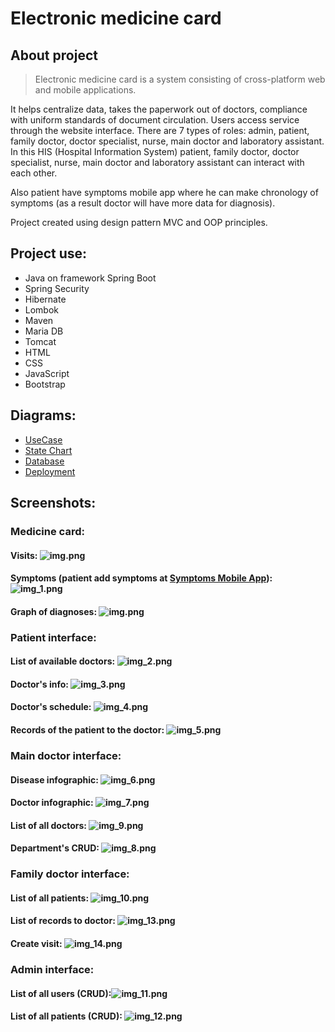 # Electronic medicine card 
## About project
>Electronic medicine card is a system consisting of cross-platform web and mobile applications.

It helps centralize data, takes the paperwork out of doctors, compliance with uniform standards of document circulation. Users access service through the website interface. There are 7 types of roles: admin, patient, family doctor, doctor specialist, nurse, main doctor and laboratory assistant. In this HIS (Hospital Information System) patient, family doctor, doctor specialist, nurse, main doctor and laboratory assistant can interact with each other. 

Also patient have symptoms mobile app where he can make chronology of symptoms (as a result doctor will have more data for diagnosis).

Project created using design pattern MVC and OOP principles. 

## Project use:
* Java on framework Spring Boot
* Spring Security
* Hibernate
* Lombok
* Maven
* Maria DB
* Tomcat
* HTML
* CSS
* JavaScript
* Bootstrap

## Diagrams:
* [UseCase](https://drive.google.com/file/d/1Ln7L0-wHYgPsyu3IZJs2-XCHmE3JU6VW/view?usp=sharing)
* [State Chart](https://drive.google.com/file/d/1VIpuczf_BJ3nXjIRfW-8OQyGwrpPAnPX/view?usp=sharing)
* [Database](https://drive.google.com/file/d/1f7f6KTtPT7f_X6OTF2PZFO4N0OGbzIKm/view?usp=sharing)
* [Deployment](https://drive.google.com/file/d/1-qLb4mB_VwrxrVzBBMXO4aBFuOvqKfGM/view?usp=sharing)

## Screenshots:

### Medicine card:
#### Visits: ![img.png](img/img_15.png)
#### Symptoms (patient add symptoms at [Symptoms Mobile App](https://github.com/MrGold6/symptomsApp)): ![img_1.png](img/img_1.png)
#### Graph of diagnoses: ![img.png](img/img.png)

### Patient interface:
#### List of available doctors: ![img_2.png](img/img_2.png)
#### Doctor's info: ![img_3.png](img/img_3.png)
#### Doctor's schedule: ![img_4.png](img/img_4.png)
#### Records of the patient to the doctor: ![img_5.png](img/img_5.png)

### Main doctor interface:
#### Disease infographic: ![img_6.png](img/img_6.png)
#### Doctor infographic: ![img_7.png](img/img_7.png)
#### List of all doctors: ![img_9.png](img/img_9.png)
#### Department's CRUD: ![img_8.png](img/img_8.png)

### Family doctor interface:
#### List of all patients: ![img_10.png](img/img_10.png)
#### List of records to doctor: ![img_13.png](img/img_13.png)
#### Create visit: ![img_14.png](img/img_14.png)

### Admin interface:
#### List of all users (CRUD):![img_11.png](img/img_11.png)
#### List of all patients (CRUD): ![img_12.png](img/img_12.png)
 





